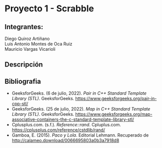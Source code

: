 # Proyecto 1 - Scrabble

## Integrantes:
Diego Quiroz Artiñano\
Luis Antonio Montes de Oca Ruiz\
Mauricio Vargas Vicarioli

## Descripción


## Bibliografia
- GeeksforGeeks. (6 de julio, 2022). *Pair in C++ Standard Template Library (STL)*. GeeksforGeeks. https://www.geeksforgeeks.org/pair-in-cpp-stl/
- GeeksforGeeks. (25 de julio, 2022). *Map in C++ Standard Template Library (STL)*. GeeksforGeeks. https://www.geeksforgeeks.org/map-associative-containers-the-c-standard-template-library-stl/
- Cplusplus.com. (s.f.). *Reference:<cstdlib>:rand*. Cpluplus.com. https://cplusplus.com/reference/cstdlib/rand/
- Gamboa, E. (2015). *Paco y Lola*. Editorial Lehmann. Recuperado de http://calameo.download/0066695803a0b3a7918d8